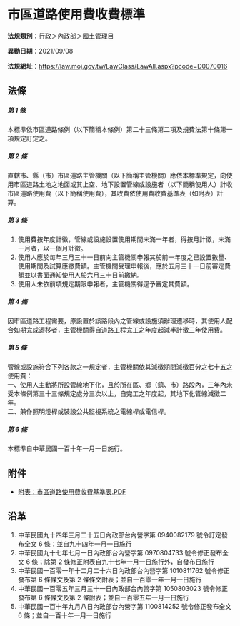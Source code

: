# 市區道路使用費收費標準


**法規類別**：行政＞內政部＞國土管理目

**異動日期**：2021/09/08  

**法規網址**：https://law.moj.gov.tw/LawClass/LawAll.aspx?pcode=D0070016



## 法條
##### 第 1 條
本標準依市區道路條例（以下簡稱本條例）第二十三條第二項及規費法第十條第一項規定訂定之。

##### 第 2 條
直轄市、縣（市）市區道路主管機關（以下簡稱主管機關）應依本標準規定，向使用市區道路土地之地面或其上空、地下設置管線或設施者（以下簡稱使用人）計收市區道路使用費（以下簡稱使用費），其收費依使用費收費基準表（如附表）計算。

##### 第 3 條
1. 使用費按年度計徵，管線或設施設置使用期間未滿一年者，得按月計徵，未滿一月者，以一個月計徵。
1. 使用人應於每年三月三十一日前向主管機關申報其於前一年度之已設置數量、使用期間及試算應繳費額。主管機關受理申報後，應於五月三十一日前審定費額並以書面通知使用人於六月三十日前繳納。
1. 使用人未依前項規定期限申報者，主管機關得逕予審定其費額。

##### 第 4 條
因市區道路工程需要，原設置於該路段內之管線或設施須辦理遷移時，其使用人配合如期完成遷移者，主管機關得自道路工程完工之年度起減半計徵三年使用費。

##### 第 5 條
管線或設施符合下列各款之一規定者，主管機關依其減徵期間減徵百分之七十五之使用費：  
一、使用人主動將所設管線地下化，且於所在區、鄉（鎮、市）路段內，三年內未受本條例第三十三條規定處分三次以上，自完工之年度起，其地下化管線減徵二年。  
二、兼作照明燈桿或裝設公共監視系統之電線桿或電信桿。

##### 第 6 條
本標準自中華民國一百十年一月一日施行。
## 附件
* [附表：市區道路使用費收費基準表.PDF](https://law.moj.gov.tw/LawClass/LawGetFile.ashx?FileId=0000299797)
## 沿革
1. 中華民國九十四年三月二十五日內政部台內營字第 0940082179 號令訂定發布全文 6  條；並自九十四年一月一日施行
1. 中華民國九十七年七月一日內政部台內營字第 0970804733 號令修正發布全文 6  條；除第 2  條修正附表自九十七年一月一日施行外，自發布日施行  
1. 中華民國一百零一年十二月二十六日內政部台內營字第 1010811762 號令修正發布第 6  條條文及第 2  條條文附表；並自一百零一年一月一日施行
1. 中華民國一百零五年三月三十一日內政部台內營字第 1050803023 號令修正發布第 6  條條文及第 2  條附表；並自一百零五年一月一日施行
1. 中華民國一百十年九月八日內政部台內營字第 1100814252 號令修正發布全文 6  條；並自一百十年一月一日施行
